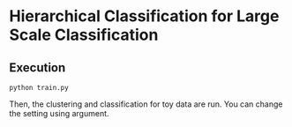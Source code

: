 # Hierarchical Classification for Large Scale Classification
## Execution
```
python train.py
```
Then, the clustering and classification for toy data are run. You can change the setting using argument.

